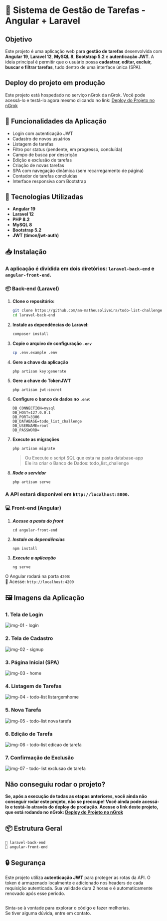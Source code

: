 
# 📌 Sistema de Gestão de Tarefas - Angular + Laravel

## Objetivo

Este projeto é uma aplicação web para **gestão de tarefas** desenvolvida com **Angular 19**, **Laravel 12**, **MySQL 8**, **Bootstrap 5.2** e **autenticação JWT**. A ideia principal é permitir que o usuário possa **cadastrar, editar, excluir, buscar e filtrar tarefas**, tudo dentro de uma interface única (SPA).

## Deploy do projeto em produção
Este projeto está hospedado no serviço nGrok da nGrok. Você pode acessá-lo e testá-lo agora mesmo clicando no link: [Deploy do Projeto no nGrok](https://pangolin-closing-multiply.ngrok-free.app/)

## 🎯 Funcionalidades da Aplicação

- Login com autenticação JWT
- Cadastro de novos usuários
- Listagem de tarefas
- Filtro por status (pendente, em progresso, concluída)
- Campo de busca por descrição
- Edição e exclusão de tarefas
- Criação de novas tarefas
- SPA com navegação dinâmica (sem recarregamento de página)
- Contador de tarefas concluídas
- Interface responsiva com Bootstrap

##

## 🚀 Tecnologias Utilizadas

- **Angular 19**
- **Laravel 12**
- **PHP 8.2**
- **MySQL 8**
- **Bootstrap 5.2**
- **JWT (timon/jwt-auth)**

## 📥 Instalação

### A aplicação é dividida em dois diretórios: `laravel-back-end` e `angular-front-end`.

### 📦 Back-end (Laravel)
1. **Clone o repositório:**
   ```sh
   git clone https://github.com/am-matheusoliveira/todo-list-challenge-mg.git
   cd laravel-back-end
   ```
2. **Instale as dependências do Laravel:**

   ```sh
   composer install
   ```
3. **Copie o arquivo de configuração `.env`**

    ```sh
   cp .env.example .env
   ```
4. **Gere a chave da aplicação**
    ```
    php artisan key:generate
    ```

5. **Gere a chave do TokenJWT**
    ```
    php artisan jwt:secret
    ```
    
6. **Configure o banco de dados no `.env`**:

    ```env
    DB_CONNECTION=mysql
    DB_HOST=127.0.0.1
    DB_PORT=3306
    DB_DATABASE=todo_list_challenge
    DB_USERNAME=root
    DB_PASSWORD=
    ```
7. **Execute as migrações**
    ```
    php artisan migrate
    ```
    >Ou Execute o script SQL que esta na pasta database-app<br>
    >Ele ira criar o Banco de Dados: todo_list_challenge
    
8. ***Rode o servidor***
    ```
    php artisan serve
    ```

### A API estará disponível em `http://localhost:8000`.

### 💻 Front-end (Angular)

1. ***Acesse a pasta do front***
    ```
    cd angular-front-end
    ```
2. ***Instale as dependências***
    ```
    npm install
    ```
3. ***Execute a aplicação***
    ```
    ng serve
    ```

O Angular rodará na porta `4200`:  
📍 Acesse: `http://localhost:4200`

## 🖼️ Imagens da Aplicação

### 1. Tela de Login
![img-01 - login](https://github.com/user-attachments/assets/8a6982bb-ce79-4c43-a490-4d382ccbc835)

### 2. Tela de Cadastro
![img-02 - signup](https://github.com/user-attachments/assets/4c581e1a-adc4-43c1-97db-39cc0da90855)

### 3. Página Inicial (SPA)
![img-03 - home](https://github.com/user-attachments/assets/bf000792-ec42-4f78-a4ae-43c7a613b258)

### 4. Listagem de Tarefas
![img-04 - todo-list listargemhome](https://github.com/user-attachments/assets/3d74b64c-0de8-4db3-b354-30582ad97719)

### 5. Nova Tarefa
![img-05 - todo-list nova tarefa](https://github.com/user-attachments/assets/42a7389a-72ee-4f4f-9ae8-bd10d6aeae08)

### 6. Edição de Tarefa
![img-06 - todo-list edicao de tarefa](https://github.com/user-attachments/assets/594cfcb0-6607-46ac-80ba-a7721f44978e)

### 7. Confirmação de Exclusão
![img-07 - todo-list exclusao de tarefa](https://github.com/user-attachments/assets/6c60e2f8-b8a3-4444-bd32-1d9bcafe1f54)

## Não conseguiu rodar o projeto? 
<b>Se, após a execução de todas as etapas anteriores, você ainda não conseguir rodar este projeto, não se preocupe! Você ainda pode acessá-lo e testá-lo através do deploy de produção. Acesse o link deste projeto, que está rodando no nGrok: [Deploy do Projeto no nGrok](https://pangolin-closing-multiply.ngrok-free.app/)</b>

## 📦 Estrutura Geral

```
📁 laravel-back-end
📁 angular-front-end
```

## 🔒 Segurança

Este projeto utiliza **autenticação JWT** para proteger as rotas da API. O token é armazenado localmente e adicionado nos headers de cada requisição autenticada.
Sua validade dura 2 horas e é automaticamente renovado após esse período.

##
Sinta-se à vontade para explorar o código e fazer melhorias.<br>
Se tiver alguma dúvida, entre em contato.
